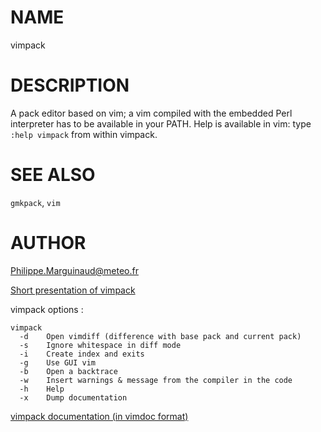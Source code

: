 # NAME

vimpack

# DESCRIPTION

A pack editor based on vim; a vim compiled with the embedded Perl interpreter has to be available in your PATH.
Help is available in vim: type `:help vimpack` from within vimpack.

# SEE ALSO

`gmkpack`, `vim`

# AUTHOR

Philippe.Marguinaud@meteo.fr

[Short presentation of vimpack](vimpack.pdf)

vimpack options :


    vimpack 
      -d    Open vimdiff (difference with base pack and current pack)
      -s    Ignore whitespace in diff mode
      -i    Create index and exits
      -g    Use GUI vim
      -b    Open a backtrace
      -w    Insert warnings & message from the compiler in the code
      -h    Help
      -x    Dump documentation 

[vimpack documentation (in vimdoc format)](vimpack.txt)

